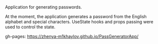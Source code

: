 Application for generating passwords.

At the moment, the application generates a password from the English alphabet and special characters. UseState hooks and props passing were used to control the state.

gh-pages: https://zhenya-m1khaylov.github.io/PassGeneratorApp/
